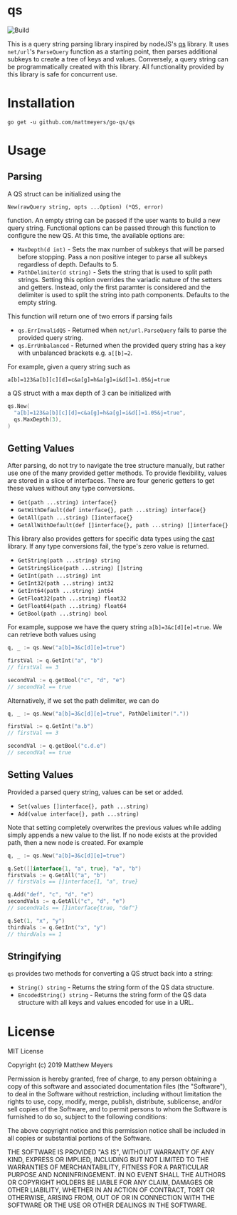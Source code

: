 # qs

![Build](https://github.com/mattmeyers/go-qs/actions/workflows/go.yml/badge.svg)

This is a query string parsing library inspired by nodeJS's [qs](https://www.npmjs.com/package/qs) library. It uses `net/url`'s `ParseQuery` function as a starting point, then parses additional subkeys to create a tree of keys and values. Conversely, a query string can be programmatically created with this library. All functionality provided by this library is safe for concurrent use.

# Installation

```
go get -u github.com/mattmeyers/go-qs/qs
```

# Usage

## Parsing

A QS struct can be initialized using the
```
New(rawQuery string, opts ...Option) (*QS, error)
```
function. An empty string can be passed if the user wants to build a new query string. Functional options can be passed through this function to configure the new QS. At this time, the available options are:

* `MaxDepth(d int)` - Sets the max number of subkeys that will be parsed before stopping. Pass a non positive integer to parse all subkeys regardless of depth. Defaults to 5.
* `PathDelimiter(d string)` - Sets the string that is used to split path strings. Setting this option overrides the variadic nature of the setters and getters. Instead, only the first paramter is considered and the delimiter is used to split the string into path components. Defaults to the empty string.

This function will return one of two errors if parsing fails

* `qs.ErrInvalidQS` - Returned when `net/url.ParseQuery` fails to parse the provided query string.
* `qs.ErrUnbalanced` - Returned when the provided query string has a key with unbalanced brackets e.g. `a[[b]=2`.

For example, given a query string such as
```
a[b]=123&a[b][c][d]=c&a[g]=h&a[g]=i&d[]=1.05&j=true
```
a QS struct with a max depth of 3 can be initialized with

```go
qs.New(
  "a[b]=123&a[b][c][d]=c&a[g]=h&a[g]=i&d[]=1.05&j=true",
  qs.MaxDepth(3),
)
```

## Getting Values

After parsing, do not try to navigate the tree structure manually, but rather use one of the many provided getter methods. To provide flexibility, values are stored in a slice of interfaces. There are four generic getters to get these values without any type conversions.

- `Get(path ...string) interface{}`
- `GetWithDefault(def interface{}, path ...string) interface{}`
- `GetAll(path ...string) []interface{}`
- `GetAllWithDefault(def []interface{}, path ...string) []interface{}`

This library also provides getters for specific data types using the [cast](https://github.com/spf13/cast) library. If any type conversions fail, the type's zero value is returned.

- `GetString(path ...string) string`
- `GetStringSlice(path ...string) []string`
- `GetInt(path ...string) int`
- `GetInt32(path ...string) int32`
- `GetInt64(path ...string) int64`
- `GetFloat32(path ...string) float32`
- `GetFloat64(path ...string) float64`
- `GetBool(path ...string) bool`

For example, suppose we have the query string `a[b]=3&c[d][e]=true`. We can retrieve both values using

```go
q, _ := qs.New("a[b]=3&c[d][e]=true")

firstVal := q.GetInt("a", "b")
// firstVal == 3

secondVal := q.getBool("c", "d", "e")
// secondVal == true
```

Alternatively, if we set the path delimiter, we can do

```go
q, _ := qs.New("a[b]=3&c[d][e]=true", PathDelimiter("."))

firstVal := q.GetInt("a.b")
// firstVal == 3

secondVal := q.getBool("c.d.e")
// secondVal == true
```

## Setting Values

Provided a parsed query string, values can be set or added.

- `Set(values []interface{}, path ...string)`
- `Add(value interface{}, path ...string)`

Note that setting completely overwrites the previous values while adding simply appends a new value to the list. If no node exists at the provided path, then a new node is created. For example

```go
q, _ := qs.New("a[b]=3&c[d][e]=true")

q.Set([]interface{1, "a", true}, "a", "b")
firstVals := q.GetAll("a", "b")
// firstVals == []interface{1, "a", true}

q.Add("def", "c", "d", "e")
secondVals := q.GetAll("c", "d", "e")
// secondVals == []interface{true, "def"}

q.Set(1, "x", "y")
thirdVals := q.GetInt("x", "y")
// thirdVals == 1
```

## Stringifying

`qs` provides two methods for converting a QS struct back into a string:

* `String() string` - Returns the string form of the QS data structure.
* `EncodedString() string` - Returns the string form of the QS data structure with all keys and values encoded for use in a URL.

# License

MIT License

Copyright (c) 2019 Matthew Meyers

Permission is hereby granted, free of charge, to any person obtaining a copy
of this software and associated documentation files (the "Software"), to deal
in the Software without restriction, including without limitation the rights
to use, copy, modify, merge, publish, distribute, sublicense, and/or sell
copies of the Software, and to permit persons to whom the Software is
furnished to do so, subject to the following conditions:

The above copyright notice and this permission notice shall be included in all
copies or substantial portions of the Software.

THE SOFTWARE IS PROVIDED "AS IS", WITHOUT WARRANTY OF ANY KIND, EXPRESS OR
IMPLIED, INCLUDING BUT NOT LIMITED TO THE WARRANTIES OF MERCHANTABILITY,
FITNESS FOR A PARTICULAR PURPOSE AND NONINFRINGEMENT. IN NO EVENT SHALL THE
AUTHORS OR COPYRIGHT HOLDERS BE LIABLE FOR ANY CLAIM, DAMAGES OR OTHER
LIABILITY, WHETHER IN AN ACTION OF CONTRACT, TORT OR OTHERWISE, ARISING FROM,
OUT OF OR IN CONNECTION WITH THE SOFTWARE OR THE USE OR OTHER DEALINGS IN THE
SOFTWARE.
